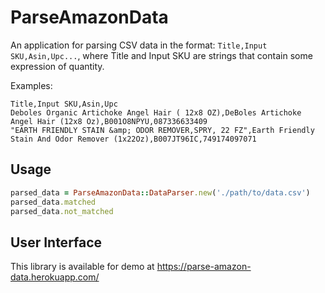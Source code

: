 # ParseAmazonData

An application for parsing CSV data in the format: `Title,Input SKU,Asin,Upc...`, where Title and Input SKU are strings that contain some expression of quantity.

Examples:
```
Title,Input SKU,Asin,Upc
Deboles Organic Artichoke Angel Hair ( 12x8 OZ),DeBoles Artichoke Angel Hair (12x8 Oz),B001O8NPYU,087336633409
"EARTH FRIENDLY STAIN &amp; ODOR REMOVER,SPRY, 22 FZ",Earth Friendly Stain And Odor Remover (1x22Oz),B007JT96IC,749174097071

```

## Usage

```ruby
parsed_data = ParseAmazonData::DataParser.new('./path/to/data.csv')
parsed_data.matched
parsed_data.not_matched
```

## User Interface

This library is available for demo at https://parse-amazon-data.herokuapp.com/ 
